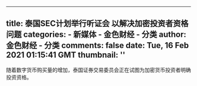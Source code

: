
---
title: 泰国SEC计划举行听证会 以解决加密投资者资格问题
categories: 
    - 新媒体
    - 金色财经 - 分类
author: 金色财经 - 分类
comments: false
date: Tue, 16 Feb 2021 01:15:41 GMT
thumbnail: ''
---

<div>   
随着数字货币购买量的增加，泰国证券交易委员会正在试图为加密货币投资者明确投资资格。  
</div>
            